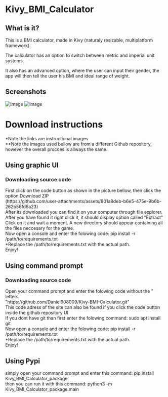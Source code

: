 # Kivy_BMI_Calculator
## What is it?
<p>This is a BMI calculator, made in Kivy (naturaly resizable, multiplatform framework).</p>
<p>The calculator has an option to switch between metric and imperial unit systems.</p>
<p>It also has an advanced option, where the user can input their gender, the app will then tell the user his BMI and ideal range of weight.</p>

## Screenshots
![image](https://github.com/user-attachments/assets/69ecff9b-aa7e-4493-ba43-140e6383b645)
![image](https://github.com/user-attachments/assets/d9e0bd98-be53-436f-9c4d-e339c4b0fe87)

<h1>Download instructions</h1>
*Note the links are instructional images <br>
**Note the images used bellow are from a different Github repository, however the overall procces is allways the same. <br>
<h2>Using graphic UI</h2>
<h3>Downloading source code </h3>
First click on the code button as shown in the picture bellow, then click the option Download ZIP <br>
(https://github.com/user-attachments/assets/801a8deb-b6e5-475e-9b6b-262b56fd6a23) <br>
After its downloaded you can find it on your computer through file explorer. After you have found it right click it, it should display option called "Extract" <br>
Click on it and wait a moment. A new directory should appear containing all the files neccesary for the game.<br>
Now open a console and enter the folowing code: pip install -r /path/to/requirements.txt <br>
*Replace the /path/to/requirements.txt with the actual path. <br>
Enjoy! <br>
<h2>Using command prompt</h2>
<h3>Downloading source code </h3>
Open your command prompt and enter the folowing code without the " letters <br>
"https://github.com/Daniel908009/Kivy-BMI-Calculator.git" <br>
This code adress of the site can also be found if you click the code button inside the github repository UI <br>
If you dont have git than first enter the folowing command: sudo apt install git <br>
Now open a console and enter the folowing code: pip install -r /path/to/requirements.txt <br>
*Replace the /path/to/requirements.txt with the actual path. <br>
Enjoy! <br>
<h2>Using Pypi</h2>
simply open your command prompt and enter this command: pip install Kivy_BMI_Calculator_package <br>
then you can run it with this command:  python3 -m Kivy_BMI_Calculator_package.main
